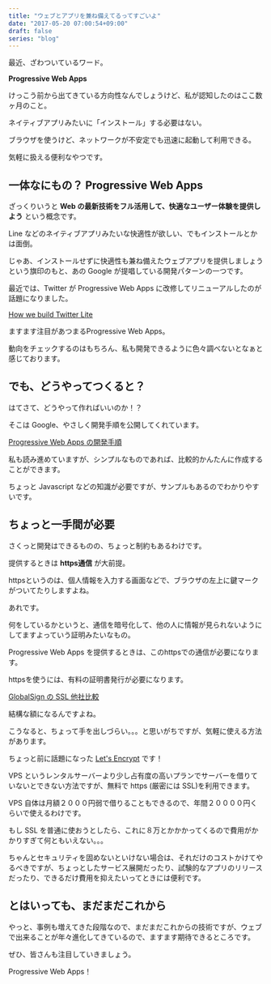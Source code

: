 ```yaml
---
title: "ウェブとアプリを兼ね備えてるってすごいよ"
date: "2017-05-20 07:00:54+09:00"
draft: false
series: "blog"
---
```

最近、ざわついているワード。  

**Progressive Web Apps**  

けっこう前から出てきている方向性なんでしょうけど、私が認知したのはここ数ヶ月のこと。  

ネイティブアプリみたいに「インストール」する必要はない。  

ブラウザを使うけど、ネットワークが不安定でも迅速に起動して利用できる。  

気軽に扱える便利なやつです。  

## 一体なにもの？ Progressive Web Apps

ざっくりいうと **Web の最新技術をフル活用して、快適なユーザー体験を提供しよう** という概念です。  

Line などのネイティブアプリみたいな快適性が欲しい、でもインストールとかは面倒。  

じゃあ、インストールせずに快適性も兼ね備えたウェブアプリを提供しましょうという旗印のもと、あの Google が提唱している開発パターンの一つです。  

最近では、Twitter が Progressive Web Apps に改修してリニューアルしたのが話題になりました。  

[How we build Twitter Lite](https://blog.twitter.com/2017/how-we-built-twitter-lite)  

ますます注目があつまるProgressive Web Apps。  

動向をチェックするのはもちろん、私も開発できるように色々調べないとなぁと感じております。  

## でも、どうやってつくると？

はてさて、どうやって作ればいいのか！？  

そこは Google、やさしく開発手順を公開してくれています。  

[Progressive Web Apps の開発手順](https://codelabs.developers.google.com/codelabs/your-first-pwapp/#0)  

私も読み進めていますが、シンプルなものであれば、比較的かんたんに作成することができます。  

ちょっと Javascript などの知識が必要ですが、サンプルもあるのでわかりやすいです。  

## ちょっと一手間が必要

さくっと開発はできるものの、ちょっと制約もあるわけです。  

提供するときは **https通信** が大前提。  

httpsというのは、個人情報を入力する画面などで、ブラウザの左上に鍵マークがついてたりしますよね。  

あれです。  

何をしているかというと、通信を暗号化して、他の人に情報が見られないようにしてますよっていう証明みたいなもの。  

Progressive Web Apps を提供するときは、このhttpsでの通信が必要になります。   

httpsを使うには、有料の証明書発行が必要になります。  

[GlobalSign の SSL 他社比較](https://jp.globalsign.com/service/ssl/guide/compare.html)

結構な額になるんですよね。  

こうなると、ちょって手を出しづらい。。。と思いがちですが、気軽に使える方法があります。

ちょっと前に話題になった [Let's Encrypt](https://letsencrypt.org/) です！  

VPS というレンタルサーバーより少し占有度の高いプランでサーバーを借りていないとできない方法ですが、無料で https (厳密には SSL)を利用できます。  

VPS 自体は月額２０００円弱で借りることもできるので、年間２００００円くらいで使えるわけです。 

もし SSL を普通に使おうとしたら、これに８万とかかかってくるので費用がかかりすぎて何ともいえない。。。  

ちゃんとセキュリティを固めないといけない場合は、それだけのコストかけてやるべきですが、ちょっとしたサービス展開だったり、試験的なアプリのリリースだったり、できるだけ費用を抑えたいってときには便利です。  

## とはいっても、まだまだこれから

やっと、事例も増えてきた段階なので、まだまだこれからの技術ですが、ウェブで出来ることが年々進化してきているので、ますます期待できるところです。  

ぜひ、皆さんも注目していきましょう。  

Progressive Web Apps！  